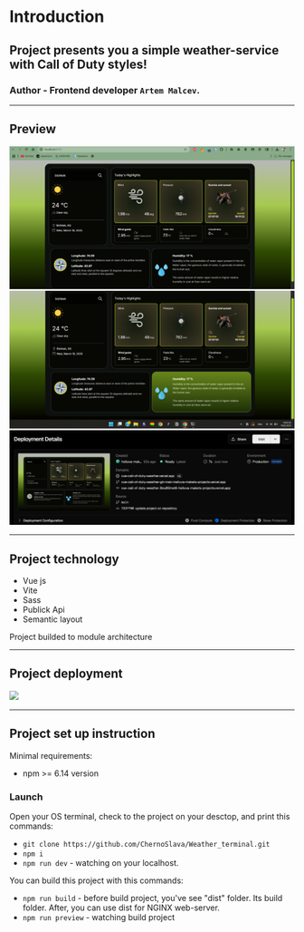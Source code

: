 # Introduction

## Project presents you a simple weather-service with Call of Duty styles!

### **Author** - Frontend developer `Artem Malcev`.

---

## Preview
![alt text](<Снимок экрана 2025-03-19 135649.png>)
![alt text](<Снимок экрана 2025-03-19 140235.png>)
![alt text](<Снимок экрана 2025-03-19 142533.png>)

---

## Project technology
- Vue js
- Vite
- Sass
- Publick Api
- Semantic layout

Project builded to module architecture

---

## Project deployment

<div>
  <a href='https://vue-call-of-duty-weather-git-main-helluva-makets-projects.vercel.app'>
    <img 
      src='https://upload.wikimedia.org/wikipedia/commons/thumb/5/5e/Vercel_logo_black.svg/2560px-Vercel_logo_black.svg.png'
      width="100px"
    >
  </a>
</div>

---
## Project set up instruction

Minimal requirements:

* npm >= 6.14 version

### Launch

Open your OS terminal, check to the project on your desctop, and print this commands:

- `git clone https://github.com/ChernoSlava/Weather_terminal.git`
- `npm i`
- `npm run dev` - watching on your localhost.

You can build this project with this commands:
- `npm run build` - before build project, you've see "dist" folder. Its build folder. After, you can use dist for NGINX web-server.
- `npm run preview` - watching build project
